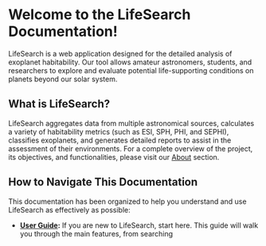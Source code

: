 # Welcome to the LifeSearch Documentation!

LifeSearch is a web application designed for the detailed analysis of exoplanet habitability. Our tool allows amateur astronomers, students, and researchers to explore and evaluate potential life-supporting conditions on planets beyond our solar system.

## What is LifeSearch?

LifeSearch aggregates data from multiple astronomical sources, calculates a variety of habitability metrics (such as ESI, SPH, PHI, and SEPHI), classifies exoplanets, and generates detailed reports to assist in the assessment of their environments. For a complete overview of the project, its objectives, and functionalities, please visit our [About](about.md) section.

## How to Navigate This Documentation

This documentation has been organized to help you understand and use LifeSearch as effectively as possible:

*   **[User Guide](user_guide.md):** If you are new to LifeSearch, start here. This guide will walk you through the main features, from searching

